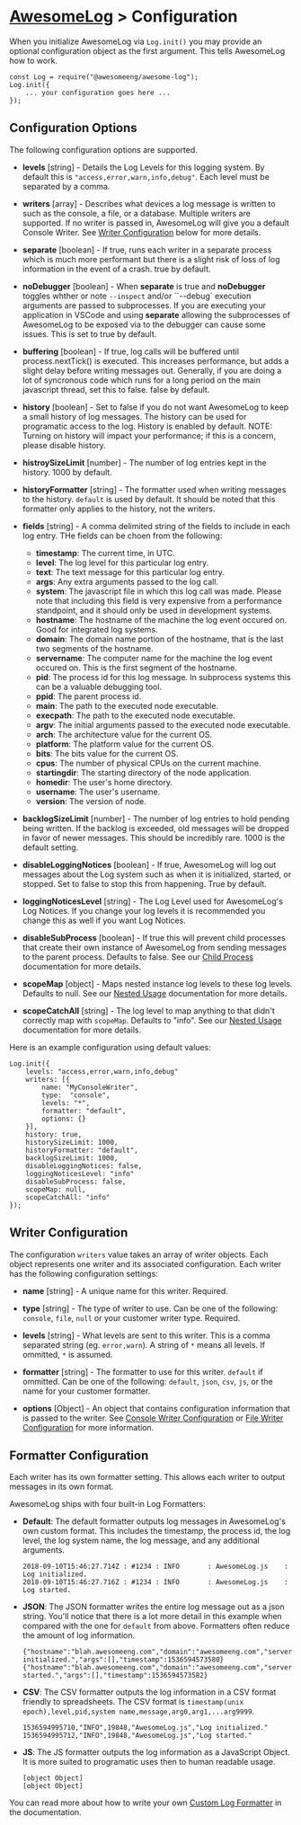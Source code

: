 # [AwesomeLog](../README.md) > Configuration

When you initialize AwesomeLog via `Log.init()` you may provide an optional configuration object as the first argument.  This tells AwesomeLog how to work.

```
const Log = require("@awesomeeng/awesome-log");
Log.init({
	... your configuration goes here ...
});
```

## Configuration Options

The following configuration options are supported.

 - **levels** [string] - Details the Log Levels for this logging system. By default this is `"access,error,warn,info,debug"`.  Each level must be separated by a comma.

 - **writers** [array] - Describes what devices a log message is written to such as the console, a file, or a database.  Multiple writers are supported. If no writer is passed in, AwesomeLog will give you a default Console Writer.  See [Writer Configuration](#writer-configuration) below for more details.

 - **separate** [boolean] - If true, runs each writer in a separate process which is much more performant but there is a slight risk of loss of log information in the event of a crash. true by default.

 - **noDebugger** [boolean] - When **separate** is true and **noDebugger** toggles whther or note `--inspect` and/or ``--debug` execution arguments are passed to subprocesses.  If you are executing your application in VSCode and using **separate** allowing the subprocesses of AwesomeLog to be exposed via to the debugger can cause some issues.  This is set to true by default.

 - **buffering** [boolean] - If true, log calls will be buffered until process.nextTick() is executed. This increases performance, but adds a slight delay before writing messages out.  Generally, if you are doing a lot of syncronous code which runs for a long period on the main javascript thread, set this to false. false by default.

 - **history** [boolean] - Set to false if you do not want AwesomeLog to keep a small history of log messages.  The history can be used for programatic access to the log. History is enabled by default. NOTE: Turning on history will impact your performance; if this is a concern, please disable history.

 - **histroySizeLimit** [number] - The number of log entries kept in the history. 1000 by default.

 - **historyFormatter** [string] - The formatter used when writing messages to the history. `default` is used by default. It should be noted that this formatter only applies to the history, not the writers.

 - **fields** [string] - A comma delimited string of the fields to include in each log entry. THe fields can be choen from the following:

   - **timestamp**: The current time, in UTC.
   - **level**: The log level for this particular log entry.
   - **text**: The text message for this particular log entry.
   - **args**: Any extra arguments passed to the log call.
   - **system**: The javascript file in which this log call was made. Please note that including this field is very expensive from a performance standpoint, and it should only be used in development systems.
   - **hostname**: The hostname of the machine the log event occured on. Good for integrated log systems.
   - **domain**: The domain name portion of the hostname, that is the last two segments of the hostname.
   - **servername**: The computer name for the machine the log event occured on. This is the first segment of the hostname.
   - **pid**: The process id for this log message. In subprocess systems this can be a valuable debugging tool.
   - **ppid**: The parent process id.
   - **main**: The path to the executed node executable.
   - **execpath**: The path to the executed node executable.
   - **argv**: The initial arguments passed to the executed node executable.
   - **arch**: The architecture value for the current OS.
   - **platform**: The platform value for the current OS.
   - **bits**: The bits value for the current OS.
   - **cpus**: The number of physical CPUs on the current machine.
   - **startingdir**: The starting directory of the node application.
   - **homedir**: The user's home directory.
   - **username**: The user's username.
   - **version**: The version of node.


 - **backlogSizeLimit** [number] - The number of log entries to hold pending being written.  If the backlog is exceeded, old messages will be dropped in favor of newer messages. This should be incredibly rare. 1000 is the default setting.

 - **disableLoggingNotices** [boolean] - If true, AwesomeLog will log out messages about the Log system such as when it is initialized, started, or stopped.  Set to false to stop this from happening.  True by default.

 - **loggingNoticesLevel** [string] - The Log Level used for AwesomeLog's Log Notices.  If you change your log levels it is recommended you change this as well if you want Log Notices.

 - **disableSubProcess** [boolean] - If true this will prevent child processes that create their own instance of AwesomeLog from sending messages to the parent process.  Defaults to false. See our [Child Process](./docs/ChildProcess.md) documentation for more details.

 - **scopeMap** [object] - Maps nested instance log levels to these log levels. Defaults to null. See our [Nested Usage](./docs/NestedUsage.md) documentation for more details.

 - **scopeCatchAll** [string] - The log level to map anything to that didn't correctly map with `scopeMap`. Defaults to "info". See our [Nested Usage](./docs/NestedUsage.md) documentation for more details.

Here is an example configuration using default values:

```
Log.init({
	levels: "access,error,warn,info,debug"
	writers: [{
		name: "MyConsoleWriter",
		type:  "console",
		levels: "*",
		formatter: "default",
		options: {}
	}],
	history: true,
	historySizeLimit: 1000,
	historyFormatter: "default",
	backlogSizeLimit: 1000,
	disableLoggingNotices: false,
	loggingNoticesLevel: "info"
	disableSubProcess: false,
	scopeMap: null,
	scopeCatchAll: "info"
});
```

## Writer Configuration

The configuration `writers` value takes an array of writer objects.  Each object represents one writer and its associated configuration. Each writer has the following configuration settings:

 - **name** [string] - A unique name for this writer. Required.

 - **type** [string] - The type of writer to use. Can be one of the following: `console`, `file`, `null` or your customer writer type. Required.

 - **levels** [string] - What levels are sent to this writer. This is a comma separated string (eg. `error,warn`). A string of `*` means all levels. If ommitted, `*` is assumed.

 - **formatter** [string] - The formatter to use for this writer. `default` if ommitted.  Can be one of the following: `default`, `json`, `csv`, `js`, or the name for your customer formatter.

 - **options** [Object] - An object that contains configuration information that is passed to the writer.  See [Console Writer Configuration](./docs/ConsoleWriterConfiguration) or [File Writer Configuration](./docs/FileWriterConfiguration) for more information.

## Formatter Configuration

Each writer has its own formatter setting. This allows each writer to output messages in its own format.

AwesomeLog ships with four built-in Log Formatters:

 - **Default**: The default formatter outputs log messages in AwesomeLog's own custom format.  This includes the timestamp, the process id, the log level, the log system name, the log message, and any additional arguments.

	```
	2018-09-10T15:46:27.714Z : #1234 : INFO       : AwesomeLog.js    : Log initialized.
	2018-09-10T15:46:27.716Z : #1234 : INFO       : AwesomeLog.js    : Log started.
	```

 - **JSON**: The JSON formatter writes the entire log message out as a json string. You'll notice that there is a lot more detail in this example when compared with the one for `default` from above. Formatters often reduce the amount of log information.

	```
	{"hostname":"blah.awesomeeng.com","domain":"awesomeeng.com","servername":"blah","pid":1234,"ppid":5678,"main":"/code/project","arch":"x64","platform":"linux","bits":64,"cpus":8,"argv":"","execPath":"node","startingDirectory":"/code/project","homedir":"/home/blah","username":"blah","version":"v10.9.0","level":"INFO","system":"AwesomeLog.js","message":"Log initialized.","args":[],"timestamp":1536594573580}
	{"hostname":"blah.awesomeeng.com","domain":"awesomeeng.com","servername":"blah","pid":1234,"ppid":5678,"main":"/code/project","arch":"x64","platform":"linux","bits":64,"cpus":8,"argv":"","execPath":"node","startingDirectory":"/code/project","homedir":"/home/blah","username":"blah","version":"v10.9.0","level":"INFO","system":"AwesomeLog.js","message":"Log started.","args":[],"timestamp":1536594573582}
	```

 - **CSV**: The CSV formatter outputs the log information in a CSV format friendly to spreadsheets. The CSV format is `timestamp(unix epoch),level,pid,system name,message,arg0,arg1,...arg9999`.

 	```
	1536594995710,"INFO",19848,"AwesomeLog.js","Log initialized."
	1536594995712,"INFO",19848,"AwesomeLog.js","Log started."
	```

 - **JS**: The JS formatter outputs the log information as a JavaScript Object. It is more suited to programatic uses then to human readable usage.

	```
	[object Object]
	[object Object]
	```

You can read more about how to write your own [Custom Log Formatter](./docs/LogFormatters) in the documentation.
